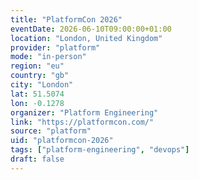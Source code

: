 ```yaml
---
title: "PlatformCon 2026"
eventDate: 2026-06-10T09:00:00+01:00
location: "London, United Kingdom"
provider: "platform"
mode: "in-person"
region: "eu"
country: "gb"
city: "London"
lat: 51.5074
lon: -0.1278
organizer: "Platform Engineering"
link: "https://platformcon.com/"
source: "platform"
uid: "platformcon-2026"
tags: ["platform-engineering", "devops"]
draft: false
---
```

